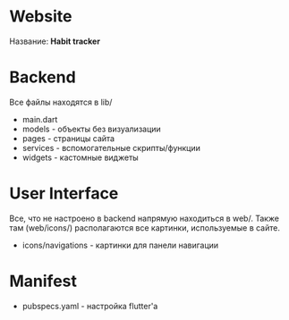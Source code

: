 # Website

Название: **Habit tracker**

# Backend

Все файлы находятся в lib/

- main.dart
- models - объекты без визуализации
- pages - страницы сайта
- services - вспомогательные скрипты/функции
- widgets - кастомные виджеты

# User Interface

Все, что не настроено в backend напрямую находиться в web/. Также там (web/icons/) располагаются все картинки,
используемые в сайте.

- icons/navigations - картинки для панели навигации

# Manifest

- pubspecs.yaml - настройка flutter'а
